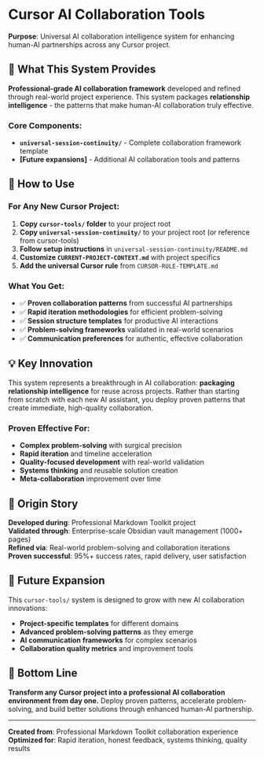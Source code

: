 # Cursor AI Collaboration Tools

**Purpose**: Universal AI collaboration intelligence system for enhancing human-AI partnerships across any Cursor project.

## 🎯 **What This System Provides**

**Professional-grade AI collaboration framework** developed and refined through real-world project experience. This system packages **relationship intelligence** - the patterns that make human-AI collaboration truly effective.

### **Core Components:**
- **`universal-session-continuity/`** - Complete collaboration framework template
- **[Future expansions]** - Additional AI collaboration tools and patterns

## 🚀 **How to Use**

### **For Any New Cursor Project:**
1. **Copy `cursor-tools/` folder** to your project root
2. **Copy `universal-session-continuity/`** to your project root (or reference from cursor-tools)
3. **Follow setup instructions** in `universal-session-continuity/README.md`
4. **Customize `CURRENT-PROJECT-CONTEXT.md`** with project specifics
5. **Add the universal Cursor rule** from `CURSOR-RULE-TEMPLATE.md`

### **What You Get:**
- ✅ **Proven collaboration patterns** from successful AI partnerships
- ✅ **Rapid iteration methodologies** for efficient problem-solving
- ✅ **Session structure templates** for productive AI interactions
- ✅ **Problem-solving frameworks** validated in real-world scenarios
- ✅ **Communication preferences** for authentic, effective collaboration

## 💡 **Key Innovation**

This system represents a breakthrough in AI collaboration: **packaging relationship intelligence** for reuse across projects. Rather than starting from scratch with each new AI assistant, you deploy proven patterns that create immediate, high-quality collaboration.

### **Proven Effective For:**
- **Complex problem-solving** with surgical precision
- **Rapid iteration** and timeline acceleration
- **Quality-focused development** with real-world validation
- **Systems thinking** and reusable solution creation
- **Meta-collaboration** improvement over time

## 🎪 **Origin Story**

**Developed during**: Professional Markdown Toolkit project  
**Validated through**: Enterprise-scale Obsidian vault management (1000+ pages)  
**Refined via**: Real-world problem-solving and collaboration iterations  
**Proven successful**: 95%+ success rates, rapid delivery, user satisfaction

## 🔮 **Future Expansion**

This `cursor-tools/` system is designed to grow with new AI collaboration innovations:
- **Project-specific templates** for different domains
- **Advanced problem-solving patterns** as they emerge
- **AI communication frameworks** for complex scenarios
- **Collaboration quality metrics** and improvement tools

## 🎯 **Bottom Line**

**Transform any Cursor project into a professional AI collaboration environment from day one.** Deploy proven patterns, accelerate problem-solving, and build better solutions through enhanced human-AI partnership.

---

**Created from**: Professional Markdown Toolkit collaboration experience  
**Optimized for**: Rapid iteration, honest feedback, systems thinking, quality results 
